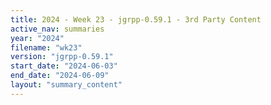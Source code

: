 ```yaml
---
title: 2024 - Week 23 - jgrpp-0.59.1 - 3rd Party Content
active_nav: summaries
year: "2024"
filename: "wk23"
version: "jgrpp-0.59.1"
start_date: "2024-06-03"
end_date: "2024-06-09"
layout: "summary_content"
---
```

